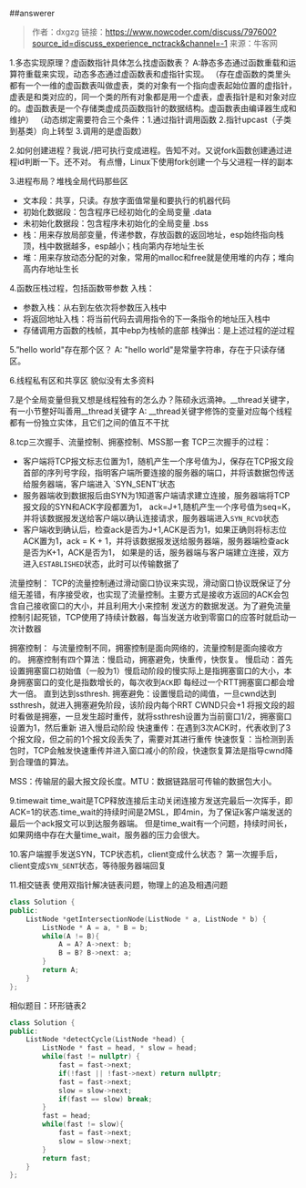 ##answerer
>作者：dxgzg
链接：https://www.nowcoder.com/discuss/797600?source_id=discuss_experience_nctrack&channel=-1
来源：牛客网

1.多态实现原理？虚函数指针具体怎么找虚函数表？
A:静态多态通过函数重载和运算符重载来实现，动态多态通过虚函数表和虚指针实现。
（存在虚函数的类里头都有一个一维的虚函数表叫做虚表，类的对象有一个指向虚表起始位置的虚指针，
虚表是和类对应的，同一个类的所有对象都是用一个虚表，虚表指针是和对象对应的。虚函数表是一个存储类虚成员函数指针的数据结构。虚函数表由编译器生成和维护）
（动态绑定需要符合三个条件：1.通过指针调用函数 2.指针upcast（子类到基类）向上转型 3.调用的是虚函数）


2.如何创建进程？我说./把可执行变成进程。告知不对。又说fork函数创建通过进程id判断一下。还不对。
有点懵，Linux下使用fork创建一个与父进程一样的副本

3.进程布局？堆栈全局代码那些区
- 文本段：共享，只读。存放字面值常量和要执行的机器代码
- 初始化数据段：包含程序已经初始化的全局变量 .data
- 未初始化数据段：包含程序未初始化的全局变量 .bss
- 栈：用来存放局部变量，传递参数，存放函数的返回地址，esp始终指向栈顶，栈中数据越多，esp越小；栈向第内存地址生长
- 堆：用来存放动态分配的对象，常用的malloc和free就是使用堆的内存；堆向高内存地址生长

4.函数压栈过程，包括函数带参数
入栈：
- 参数入栈：从右到左依次将参数压入栈中
- 将返回地址入栈：将当前代码去调用指令的下一条指令的地址压入栈中
- 存储调用方函数的栈帧，其中ebp为栈帧的底部
  栈弹出：是上述过程的逆过程


5.”hello world"存在那个区？
A: "hello world"是常量字符串，存在于只读存储区。

6.线程私有区和共享区
貌似没有太多资料

7.是个全局变量但我又想是线程独有的怎么办？陈硕永远滴神。__thread关键字，有一小节整好叫善用__thread关键字
A: __thread关键字修饰的变量对应每个线程都有一份独立实体，且它们之间的值互不干扰

8.tcp三次握手、流量控制、拥塞控制、MSS那一套
TCP三次握手的过程：
- 客户端将TCP报文标志位置为1，随机产生一个序号值为J，保存在TCP报文段首部的序列号字段，指明客户端所要连接的服务器的端口，并将该数据包传送给服务器端，客户端进入
  `SYN_SENT'状态
- 服务器端收到数据报后由SYN为1知道客户端请求建立连接，服务器端将TCP报文段的SYN和ACK字段都置为1，
  ack=J+1,随机产生一个序号值为seq=K，并将该数据报发送给客户端以确认连接请求，服务器端进入`SYN_RCVD`状态
- 客户端收到确认后，检查ack是否为J+1,ACK是否为1，如果正确则将标志位ACK置为1，ack = K + 1，并将该数据报发送给服务器端，服务器端检查ack是否为K+1，ACK是否为1，
  如果是的话，服务器端与客户端建立连接，双方进入`ESTABLISHED`状态，此时可以传输数据了

流量控制：
TCP的流量控制通过滑动窗口协议来实现，滑动窗口协议既保证了分组无差错，有序接受收，也实现了流量控制。主要方式是接收方返回的ACK会包含自己接收窗口的大小，并且利用大小来控制
发送方的数据发送。为了避免流量控制引起死锁，TCP使用了持续计数器，每当发送方收到零窗口的应答时就启动一次计数器

拥塞控制：
与流量控制不同，拥塞控制是面向网络的，流量控制是面向接收方的。
拥塞控制有四个算法：慢启动，拥塞避免，快重传，快恢复。
慢启动：首先设置拥塞窗口初始值（一般为1）慢启动阶段的慢实际上是指拥塞窗口的大小，本身拥塞窗口的变化是指数增长的，每次收到`ACK`即
每经过一个RTT拥塞窗口都会增大一倍。
直到达到ssthresh.
拥塞避免：设置慢启动的阈值，一旦cwnd达到ssthresh，就进入拥塞避免阶段，该阶段内每个RRT CWND只会+1
将报文段的超时看做是拥塞，一旦发生超时重传，就将ssthresh设置为当前窗口1/2，拥塞窗口设置为1，然后重新
进入慢启动阶段
快速重传：在遇到3次ACK时，代表收到了3个报文段，但之前的1个报文段丢失了，需要对其进行重传
快速恢复：当检测到丢包时，TCP会触发快速重传并进入窗口减小的阶段，快速恢复算法是指导cwnd降到合理值的算法。

MSS：传输层的最大报文段长度。MTU：数据链路层可传输的数据包大小。

9.timewait
time_wait是TCP释放连接后主动关闭连接方发送完最后一次挥手，即ACK=1的状态.time_wait的持续时间是2MSL，即4min，为了保证k客户端发送的最后一个ack报文可以到达服务器端。
但是time_wait有一个问题，持续时间长，如果网络中存在大量time_wait，服务器的压力会很大。

10.客户端握手发送SYN，TCP状态机，client变成什么状态？
第一次握手后，client变成`SYN_SENT`状态，等待服务器端回复

11.相交链表
使用双指针解决链表问题，物理上的追及相遇问题
```c++
class Solution {
public:
    ListNode *getIntersectionNode(ListNode * a, ListNode * b) {
        ListNode * A = a, * B = b;
        while(A != B){
            A = A? A->next: b;
            B = B? B->next: a;
        }
        return A;
    }
};
```
相似题目：环形链表2
```c++
class Solution {
public:
    ListNode *detectCycle(ListNode *head) {
        ListNode * fast = head, * slow = head;
        while(fast != nullptr) {
            fast = fast->next;
            if(!fast || !fast->next) return nullptr;
            fast = fast->next;
            slow = slow->next;
            if(fast == slow) break;
        }
        fast = head;
        while(fast != slow){
            fast = fast->next;
            slow = slow->next;
        }
        return fast;
    }
};
```